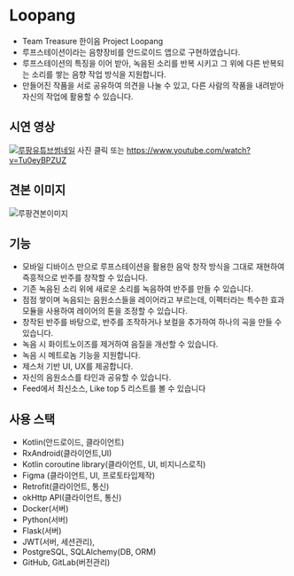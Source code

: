 # Loopang
- Team Treasure 한이음 Project Loopang
- 루프스테이션이라는 음향장비를 안드로이드 앱으로 구현하였습니다. 
- 루프스테이션의 특징을 이어 받아, 녹음된 소리를 반복 시키고 그 위에 다른 반복되는 소리를 쌓는 음향 작업 방식을 지원합니다. 
- 만들어진 작품을 서로 공유하여 의견을 나눌 수 있고, 다른 사람의 작품을 내려받아 자신의 작업에 활용할 수 있습니다.

## 시연 영상
[![루팡유튜브썸네일](https://img.youtube.com/vi/Tu0eyBPZUZg/0.jpg)](https://www.youtube.com/watch?v=Tu0eyBPZUZg)
사진 클릭 또는 https://www.youtube.com/watch?v=Tu0eyBPZUZ

## 견본 이미지
![루팡견본이미지](https://meeta.io:3000/static/user/0pkoxcp9o8fd.png)

## 기능
- 모바일 디바이스 만으로 루프스테이션을 활용한 음악 창작 방식을 그대로 재현하여 즉흥적으로 반주를 창작할 수 있습니다.
- 기존 녹음된 소리 위에 새로운 소리를 녹음하여 반주를 만들 수 있습니다.
- 점점 쌓이며 녹음되는 음원소스들을 레이어라고 부르는데, 이펙터라는 특수한 효과 모듈을 사용하여 레이어의 톤을 조정할 수 있습니다.
- 창작된 반주를 바탕으로, 반주를 조작하거나 보컬을 추가하여 하나의 곡을 만들 수 있습니다.
- 녹음 시 화이트노이즈를 제거하여 음질을 개선할 수 있습니다.
- 녹음 시 메트로놈 기능을 지원합니다.
- 제스처 기반 UI, UX를 제공합니다.
- 자신의 음원소스를 타인과 공유할 수 있습니다.
- Feed에서 최신소스, Like top 5 리스트를 볼 수 있습니다

## 사용 스택
- Kotlin(안드로이드, 클라이언트)
- RxAndroid(클라이언트,UI)
- Kotlin coroutine library(클라이언트, UI, 비지니스로직)
- Figma (클라이언트, UI, 프로토타입제작)
- Retrofit(클라이언트, 통신)
- okHttp API(클라이언트, 통신)
- Docker(서버)
- Python(서버)
- Flask(서버)
- JWT(서버, 세션관리),
- PostgreSQL, SQLAlchemy(DB, ORM)
- GitHub, GitLab(버전관리)


